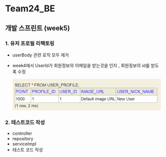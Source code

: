 

# Team24_BE

## 개발 스프린트 (week5)


### 1. 유저 프로필 리팩토링
- userBody 관련 로직 모두 제거
- week4에서 UserId가 회원정보의 이메일을 받는것을 인지 ,
  회원정보의 id를 받도록 수정

  ![img.png](img.png)
### 2. 테스트코드 작성
- controller 
- repository
- serviceImpl 
- 테스트 코드 작성

